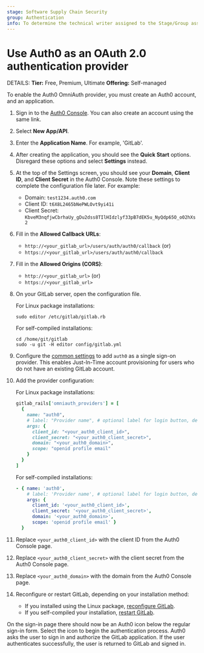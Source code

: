 ```yaml
---
stage: Software Supply Chain Security
group: Authentication
info: To determine the technical writer assigned to the Stage/Group associated with this page, see https://handbook.gitlab.com/handbook/product/ux/technical-writing/#assignments
---
```


# Use Auth0 as an OAuth 2.0 authentication provider

DETAILS:
**Tier:** Free, Premium, Ultimate
**Offering:** Self-managed

To enable the Auth0 OmniAuth provider, you must create an Auth0 account, and an
application.

1. Sign in to the [Auth0 Console](https://auth0.com/auth/login). You can also
   create an account using the same link.
1. Select **New App/API**.
1. Enter the **Application Name**. For example, 'GitLab'.
1. After creating the application, you should see the **Quick Start** options.
   Disregard these options and select **Settings** instead.
1. At the top of the Settings screen, you should see your **Domain**, **Client ID**, and
   **Client Secret** in the Auth0 Console. Note these settings to complete the configuration
   file later. For example:
   - Domain: `test1234.auth0.com`
   - Client ID: `t6X8L2465bNePWLOvt9yi41i`
   - Client Secret: `KbveM3nqfjwCbrhaUy_gDu2dss8TIlHIdzlyf33pB7dEK5u_NyQdp65O_o02hXs2`
1. Fill in the **Allowed Callback URLs**:
   - `http://<your_gitlab_url>/users/auth/auth0/callback` (or)
   - `https://<your_gitlab_url>/users/auth/auth0/callback`
1. Fill in the **Allowed Origins (CORS)**:
   - `http://<your_gitlab_url>` (or)
   - `https://<your_gitlab_url>`
1. On your GitLab server, open the configuration file.

   For Linux package installations:

   ```shell
   sudo editor /etc/gitlab/gitlab.rb
   ```

   For self-compiled installations:

   ```shell
   cd /home/git/gitlab
   sudo -u git -H editor config/gitlab.yml
   ```

1. Configure the [common settings](omniauth.md#configure-common-settings)
   to add `auth0` as a single sign-on provider. This enables Just-In-Time
   account provisioning for users who do not have an existing GitLab account.

1. Add the provider configuration:

   For Linux package installations:

   ```ruby
   gitlab_rails['omniauth_providers'] = [
     {
       name: "auth0",
       # label: "Provider name", # optional label for login button, defaults to "Auth0"
       args: {
         client_id: "<your_auth0_client_id>",
         client_secret: "<your_auth0_client_secret>",
         domain: "<your_auth0_domain>",
         scope: "openid profile email"
       }
     }
   ]
   ```

   For self-compiled installations:

   ```yaml
   - { name: 'auth0',
       # label: 'Provider name', # optional label for login button, defaults to "Auth0"
       args: {
         client_id: '<your_auth0_client_id>',
         client_secret: '<your_auth0_client_secret>',
         domain: '<your_auth0_domain>',
         scope: 'openid profile email' }
     }
   ```

1. Replace `<your_auth0_client_id>` with the client ID from the Auth0 Console page.
1. Replace `<your_auth0_client_secret>` with the client secret from the Auth0 Console page.
1. Replace `<your_auth0_domain>` with the domain from the Auth0 Console page.
1. Reconfigure or restart GitLab, depending on your installation method:
   - If you installed using the Linux package,
     [reconfigure GitLab](../administration/restart_gitlab.md#reconfigure-a-linux-package-installation).
   - If you self-compiled your installation,
     [restart GitLab](../administration/restart_gitlab.md#self-compiled-installations).

On the sign-in page there should now be an Auth0 icon below the regular sign-in
form. Select the icon to begin the authentication process. Auth0 asks the
user to sign in and authorize the GitLab application. If the user authenticates
successfully, the user is returned to GitLab and signed in.
